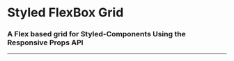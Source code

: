 # Styled FlexBox Grid
### A Flex based grid for Styled-Components Using the Responsive Props API
---
